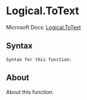 # Logical.ToText

Microsoft Docs: [Logical.ToText](https://docs.microsoft.com/en-us/powerquery-m/logical-totext)

## Syntax

```
Syntax for this function.
```

## About

About this function.

